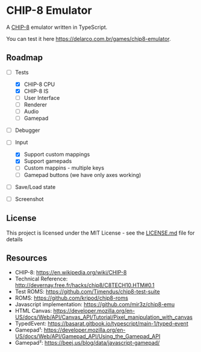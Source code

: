 # CHIP-8 Emulator

A [CHIP-8](https://en.wikipedia.org/wiki/CHIP-8) emulator written in TypeScript.

You can test it here https://delarco.com.br/games/chip8-emulator.


## Roadmap

- [ ] Tests
  - [X] CHIP-8 CPU
  - [X] CHIP-8 IS
  - [ ] User Interface
  - [ ] Renderer
  - [ ] Audio
  - [ ] Gamepad
- [ ] Debugger
- [ ] Input
  - [X] Support custom mappings
  - [X] Support gamepads
  - [ ] Custom mappins - multiple keys
  - [ ] Gamepad buttons (we have only axes working)
- [ ] Save/Load state
- [ ] Screenshot


## License

This project is licensed under the MIT License - see the [LICENSE.md](LICENSE.md) file for details


## Resources

* CHIP-8: https://en.wikipedia.org/wiki/CHIP-8
* Technical Reference: http://devernay.free.fr/hacks/chip8/C8TECH10.HTM#0.1
* Test ROMS: https://github.com/Timendus/chip8-test-suite
* ROMS: https://github.com/kripod/chip8-roms
* Javascript implementation: https://github.com/mir3z/chip8-emu
* HTML Canvas: https://developer.mozilla.org/en-US/docs/Web/API/Canvas_API/Tutorial/Pixel_manipulation_with_canvas
* TypedEvent: https://basarat.gitbook.io/typescript/main-1/typed-event
* Gamepad¹: https://developer.mozilla.org/en-US/docs/Web/API/Gamepad_API/Using_the_Gamepad_API
* Gamepad²: https://beej.us/blog/data/javascript-gamepad/
